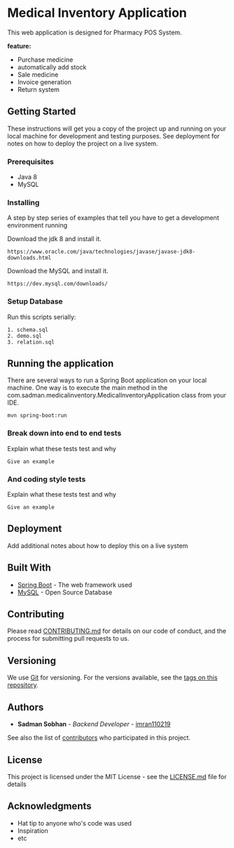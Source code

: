 # Medical Inventory Application

This web application is designed for Pharmacy POS System.

**feature:**
* Purchase medicine 
* automatically add stock
* Sale medicine
* Invoice generation
* Return system 

## Getting Started

These instructions will get you a copy of the project up and running on your local machine for development and testing purposes. See deployment for notes on how to deploy the project on a live system.

### Prerequisites

* Java 8
* MySQL

### Installing

A step by step series of examples that tell you have to get a development environment running

Download the jdk 8 and install it.

```
https://www.oracle.com/java/technologies/javase/javase-jdk8-downloads.html
```

Download the MySQL and install it.

```
https://dev.mysql.com/downloads/
```

### Setup Database

Run this scripts serially:

```
1. schema.sql
2. demo.sql
3. relation.sql
```

## Running the application

There are several ways to run a Spring Boot application on your local machine. One way is to execute the main method in the com.sadman.medicalinventory.MedicalInventoryApplication class from your IDE.

```
mvn spring-boot:run
```

### Break down into end to end tests

Explain what these tests test and why

```
Give an example
```

### And coding style tests

Explain what these tests test and why

```
Give an example
```

## Deployment

Add additional notes about how to deploy this on a live system

## Built With

* [Spring Boot](https://spring.io/projects/spring-boot) - The web framework used
* [MySQL](https://www.mysql.com/) - Open Source Database

## Contributing

Please read [CONTRIBUTING.md](https://gist.github.com/PurpleBooth/b24679402957c63ec426) for details on our code of conduct, and the process for submitting pull requests to us.

## Versioning

We use [Git](https://gitforwindows.org/) for versioning. For the versions available, see the [tags on this repository](https://github.com/imran110219/Book_Review_App/commits/master).

## Authors

* **Sadman Sobhan** - *Backend Developer* - [imran110219](https://github.com/imran110219)

See also the list of [contributors](https://github.com/imran110219/Medical-Inventory/settings/collaboration) who participated in this project.

## License

This project is licensed under the MIT License - see the [LICENSE.md](LICENSE.md) file for details

## Acknowledgments

* Hat tip to anyone who's code was used
* Inspiration
* etc
